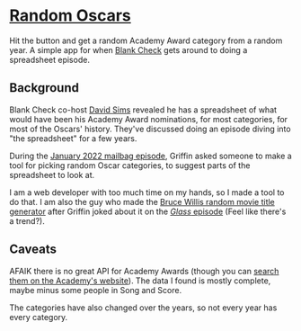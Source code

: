# [Random Oscars](https://randomoscars.github.io)

Hit the button and get a random Academy Award category from a random year. A simple app for when [Blank Check](https://twitter.com/blankcheckpod) gets around to doing a spreadsheet episode.

## Background

Blank Check co-host [David Sims](https://twitter.com/davidlsims) revealed he has a spreadsheet of what would have been his Academy Award nominations, for most categories, for most of the Oscars' history. They've discussed doing an episode diving into "the spreadsheet" for a few years.

During the [January 2022 mailbag episode](https://www.patreon.com/posts/sixth-blank-61013728), Griffin asked someone to make a tool for picking random Oscar categories, to suggest parts of the spreadsheet to look at.

I am a web developer with too much time on my hands, so I made a tool to do that. I am also the guy who made the [Bruce Willis random movie title generator](https://www.kylenazario.com/blog/bruce-willis-name-generator.html) after Griffin joked about it on the [_Glass_ episode](https://soundcloud.com/griffin-and-david-present/glass) (Feel like there's a trend?).

## Caveats

AFAIK there is no great API for Academy Awards (though you can [search them on the Academy's website](https://awardsdatabase.oscars.org)). The data I found is mostly complete, maybe minus some people in Song and Score.

The categories have also changed over the years, so not every year has every category.
